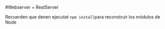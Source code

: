 #Webserver + RestServer

Recuerden que denen ejecutat ```npm install```para reconstruir los módulos de Node